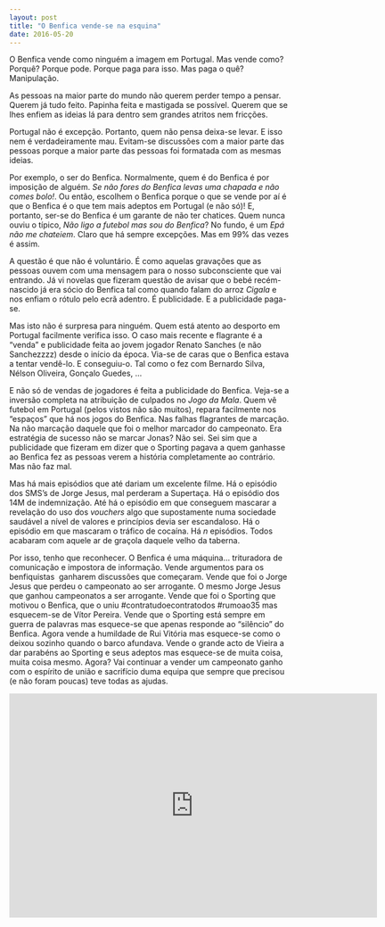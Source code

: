 ```yaml
---
layout: post
title: "O Benfica vende-se na esquina"
date: 2016-05-20
---
```

<p>O Benfica vende como ninguém a imagem em Portugal. Mas vende como? Porquê? Porque pode. Porque paga para isso. Mas paga o quê? Manipulação.</p><p>As pessoas na maior parte do mundo não querem perder tempo a pensar. Querem já tudo feito. Papinha feita e mastigada se possível. Querem que se lhes enfiem as ideias lá para dentro sem grandes atritos nem fricções.</p><p>Portugal não é excepção. Portanto, quem não pensa deixa-se levar. E isso nem é verdadeiramente mau. Evitam-se discussões com a maior parte das pessoas porque a maior parte das pessoas foi formatada com as mesmas ideias.</p><p>Por exemplo, o ser do Benfica. Normalmente, quem é do Benfica é por imposição de alguém. <i>Se não fores do Benfica levas uma chapada e não comes bolo!</i>. Ou então, escolhem o Benfica porque o que se vende por aí é que o Benfica é o que tem mais adeptos em Portugal (e não só)! E, portanto, ser-se do Benfica é um garante de não ter chatices. Quem nunca ouviu o típico, <i>Não ligo a futebol mas sou do Benfica</i>? No fundo, é um <i>Epá não me chateiem</i>. Claro que há sempre excepções. Mas em 99% das vezes é assim.</p><p>A questão é que não é voluntário. É como aquelas gravações que as pessoas ouvem com uma mensagem para o nosso subconsciente que vai entrando. Já vi novelas que fizeram questão de avisar que o bebé recém-nascido já era sócio do Benfica tal como quando falam do arroz <i>Cigala</i> e nos enfiam o rótulo pelo ecrã adentro. É publicidade. E a publicidade paga-se.</p><p>Mas isto não é surpresa para ninguém. Quem está atento ao desporto em Portugal facilmente verifica isso. O caso mais recente e flagrante é a “venda” e publicidade feita ao jovem jogador Renato Sanches (e não Sanchezzzz) desde o início da época. Via-se de caras que o Benfica estava a tentar vendê-lo. E conseguiu-o. Tal como o fez com Bernardo Silva, Nélson Oliveira, Gonçalo Guedes, …</p><p>E não só de vendas de jogadores é feita a publicidade do Benfica. Veja-se a inversão completa na atribuição de culpados no <i>Jogo da Mala</i>. Quem vê futebol em Portugal (pelos vistos não são muitos), repara facilmente nos “espaços” que há nos jogos do Benfica. Nas falhas flagrantes de marcação. Na não marcação daquele que foi o melhor marcador do campeonato. Era estratégia de sucesso não se marcar Jonas? Não sei. Sei sim que a publicidade que fizeram em dizer que o Sporting pagava a quem ganhasse ao Benfica fez as pessoas verem a história completamente ao contrário. Mas não faz mal.</p><p>Mas há mais episódios que até dariam um excelente filme. Há o episódio dos SMS’s de Jorge Jesus, mal perderam a Supertaça. Há o episódio dos 14M de indemnização. Até há o episódio em que conseguem mascarar a revelação do uso dos <i>vouchers</i> algo que supostamente numa sociedade saudável a nível de valores e princípios devia ser escandaloso. Há o episódio em que mascaram o tráfico de cocaína. Há <i>n</i> episódios. Todos acabaram com aquele ar de graçola daquele velho da taberna.</p><p>Por isso, tenho que reconhecer. O Benfica é uma máquina… trituradora de comunicação e impostora de informação. Vende argumentos para os benfiquistas  ganharem discussões que começaram. Vende que foi o Jorge Jesus que perdeu o campeonato ao ser arrogante. O mesmo Jorge Jesus que ganhou campeonatos a ser arrogante. Vende que foi o Sporting que motivou o Benfica, que o uniu #contratudoecontratodos #rumoao35 mas esquecem-se de Vítor Pereira. Vende que o Sporting está sempre em guerra de palavras mas esquece-se que apenas responde ao “silêncio” do Benfica. Agora vende a humildade de Rui Vitória mas esquece-se como o deixou sozinho quando o barco afundava. Vende o grande acto de Vieira a dar parabéns ao Sporting e seus adeptos mas esquece-se de muita coisa, muita coisa mesmo. Agora? Vai continuar a vender um campeonato ganho com o espírito de união e sacrifício duma equipa que sempre que precisou (e não foram poucas) teve todas as ajudas.</p>

<iframe width="660" height="402" src="https://www.youtube.com/embed/Nxr5fSKLd7o" frameborder="0" allowfullscreen></iframe>
